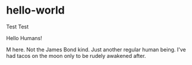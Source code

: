 # hello-world
Test Test

Hello Humans!

M here. Not the James Bond kind. Just another regular human being.
I've had tacos on the moon only to be rudely awakened after.
